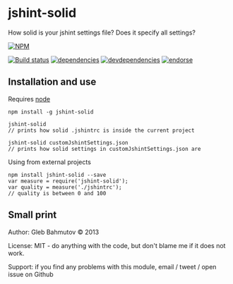 # jshint-solid

How solid is your jshint settings file? Does it specify all settings?

[![NPM][jshint-solid-icon]][jshint-solid-url]

[![Build status][jshint-solid-ci-image]][jshint-solid-ci-url]
[![dependencies][jshint-solid-dependencies-image]][jshint-solid-dependencies-url]
[![devdependencies][jshint-solid-devdependencies-image]][jshint-solid-devdependencies-url]
[![endorse][endorse-image]][endorse-url]

## Installation and use

Requires [node](http://nodejs.org/)

    npm install -g jshint-solid

    jshint-solid
    // prints how solid .jshintrc is inside the current project

    jshint-solid customJshintSettings.json
    // prints how solid settings in customJshintSettings.json are

Using from external projects

    npm install jshint-solid --save
    var measure = require('jshint-solid');
    var quality = measure('./jshintrc');
    // quality is between 0 and 100

## Small print

Author: Gleb Bahmutov &copy; 2013

License: MIT - do anything with the code, but don't blame me if it does not work.

Support: if you find any problems with this module, email / tweet / open issue on Github

[jshint-solid-icon]: https://nodei.co/npm/jshint-solid.png?downloads=true
[jshint-solid-url]: https://npmjs.org/package/jshint-solid
[jshint-solid-ci-image]: https://travis-ci.org/bahmutov/jshint-solid.png?branch=master
[jshint-solid-ci-url]: https://travis-ci.org/bahmutov/jshint-solid
[jshint-solid-dependencies-image]: https://david-dm.org/bahmutov/jshint-solid.png
[jshint-solid-dependencies-url]: https://david-dm.org/bahmutov/jshint-solid
[jshint-solid-devdependencies-image]: https://david-dm.org/bahmutov/jshint-solid/dev-status.png
[jshint-solid-devdependencies-url]: https://david-dm.org/bahmutov/jshint-solid#info=devDependencies
[endorse-image]: https://api.coderwall.com/bahmutov/endorsecount.png
[endorse-url]: https://coderwall.com/bahmutov
